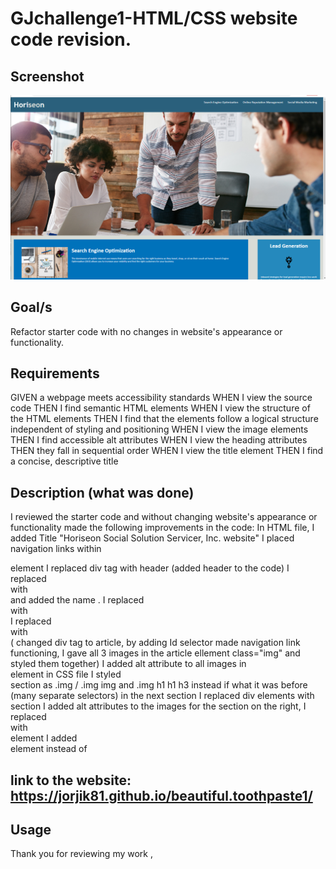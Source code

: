 # GJchallenge1-HTML/CSS website code revision.

## Screenshot
![!\[Alt text\](<Screenshot (5)-2.png>)](<assets/images/Screenshot (5).png>)
## Goal/s
Refactor starter code with no changes in website's appearance or functionality.

## Requirements
GIVEN a webpage meets accessibility standards
WHEN I view the source code
THEN I find semantic HTML elements
WHEN I view the structure of the HTML elements
THEN I find that the elements follow a logical structure independent of styling and positioning
WHEN I view the image elements
THEN I find accessible alt attributes
WHEN I view the heading attributes
THEN they fall in sequential order
WHEN I view the title element
THEN I find a concise, descriptive title


## Description (what was done)
I reviewed the starter code and without changing website's appearance or functionality made the following improvements in the code:
In HTML file,
I added Title "Horiseon Social Solution Servicer, Inc. website"
I placed navigation links within <nav>element
I replaced div tag with header (added header to the code)
I replaced <div class="hero"></div>  with  <section class="hero" name="background image"></section> and added the name .
I replaced <div class="content"> with <main class="content">
I replaced <div class="search-engine-optimization"> with  <article id="search-engine-optimization" class="img"> ( changed div tag to article, by adding Id selector made navigation link functioning, I gave all 3 images in the article ellement class="img" and styled them together)
I added alt attribute to all images in <article> element
in CSS file I styled <article> section as .img / .img img and .img h1 h1 h3 instead if what it was before (many separate selectors)
in the next section I replaced div elements with section
I added alt attributes to the images
for the section on the right, I replaced <div> with <aside> element
I added <footer> element instead of <div>
 
## link to the website: https://jorjik81.github.io/beautiful.toothpaste1/

## Usage
Thank you for reviewing my work , 


